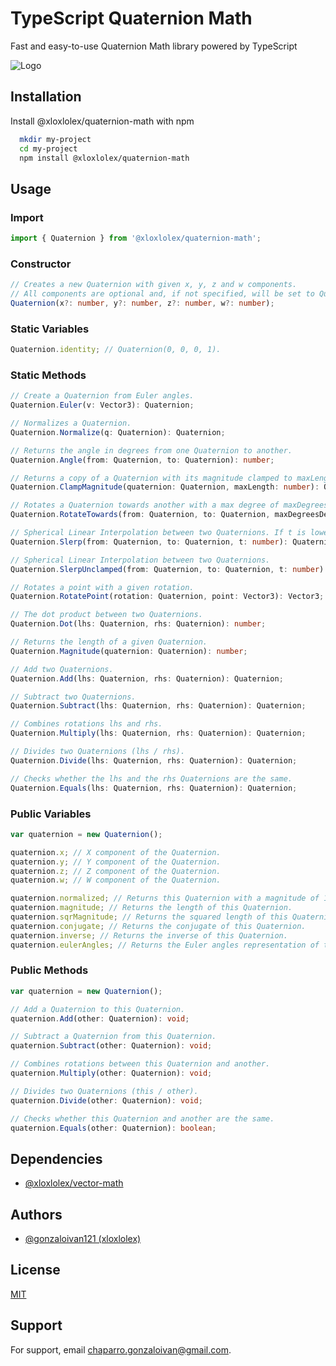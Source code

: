 
# TypeScript Quaternion Math

Fast and easy-to-use Quaternion Math library powered by TypeScript


![Logo](https://socialify.git.ci/gonzaloivan121/quaternion-math/image?description=1&descriptionEditable=Fast%20and%20easy-to-use%20Quaternion%20Math%20library%20powered%20by%20TypeScript&font=Source%20Code%20Pro&forks=1&issues=1&language=1&name=1&owner=1&pattern=Circuit%20Board&pulls=1&stargazers=1&theme=Auto)


## Installation

Install @xloxlolex/quaternion-math with npm

```bash
  mkdir my-project
  cd my-project
  npm install @xloxlolex/quaternion-math
```
## Usage

### Import

```typescript
import { Quaternion } from '@xloxlolex/quaternion-math';
```

### Constructor

```typescript
// Creates a new Quaternion with given x, y, z and w components.
// All components are optional and, if not specified, will be set to Quaternion.identity by default.
Quaternion(x?: number, y?: number, z?: number, w?: number);
```

### Static Variables

```typescript
Quaternion.identity; // Quaternion(0, 0, 0, 1).
```

### Static Methods

```typescript
// Create a Quaternion from Euler angles.
Quaternion.Euler(v: Vector3): Quaternion;

// Normalizes a Quaternion.
Quaternion.Normalize(q: Quaternion): Quaternion;

// Returns the angle in degrees from one Quaternion to another.
Quaternion.Angle(from: Quaternion, to: Quaternion): number;

// Returns a copy of a Quaternion with its magnitude clamped to maxLength.
Quaternion.ClampMagnitude(quaternion: Quaternion, maxLength: number): Quaternion;

// Rotates a Quaternion towards another with a max degree of maxDegreesDelta.
Quaternion.RotateTowards(from: Quaternion, to: Quaternion, maxDegreesDelta: number): Quaternion;

// Spherical Linear Interpolation between two Quaternions. If t is lower than 0, return "from". If t is greater than 1, return "to".
Quaternion.Slerp(from: Quaternion, to: Quaternion, t: number): Quaternion;

// Spherical Linear Interpolation between two Quaternions.
Quaternion.SlerpUnclamped(from: Quaternion, to: Quaternion, t: number): Quaternion;

// Rotates a point with a given rotation.
Quaternion.RotatePoint(rotation: Quaternion, point: Vector3): Vector3;

// The dot product between two Quaternions.
Quaternion.Dot(lhs: Quaternion, rhs: Quaternion): number;

// Returns the length of a given Quaternion.
Quaternion.Magnitude(quaternion: Quaternion): number;

// Add two Quaternions.
Quaternion.Add(lhs: Quaternion, rhs: Quaternion): Quaternion;

// Subtract two Quaternions.
Quaternion.Subtract(lhs: Quaternion, rhs: Quaternion): Quaternion;

// Combines rotations lhs and rhs.
Quaternion.Multiply(lhs: Quaternion, rhs: Quaternion): Quaternion;

// Divides two Quaternions (lhs / rhs).
Quaternion.Divide(lhs: Quaternion, rhs: Quaternion): Quaternion;

// Checks whether the lhs and the rhs Quaternions are the same.
Quaternion.Equals(lhs: Quaternion, rhs: Quaternion): Quaternion;
```

### Public Variables

```typescript
var quaternion = new Quaternion();

quaternion.x; // X component of the Quaternion.
quaternion.y; // Y component of the Quaternion.
quaternion.z; // Z component of the Quaternion.
quaternion.w; // W component of the Quaternion.

quaternion.normalized; // Returns this Quaternion with a magnitude of 1 (Read Only).
quaternion.magnitude; // Returns the length of this Quaternion.
quaternion.sqrMagnitude; // Returns the squared length of this Quaternion.
quaternion.conjugate; // Returns the conjugate of this Quaternion.
quaternion.inverse; // Returns the inverse of this Quaternion.
quaternion.eulerAngles; // Returns the Euler angles representation of this Quaternion.
```

### Public Methods

```typescript
var quaternion = new Quaternion();

// Add a Quaternion to this Quaternion.
quaternion.Add(other: Quaternion): void;

// Subtract a Quaternion from this Quaternion.
quaternion.Subtract(other: Quaternion): void;

// Combines rotations between this Quaternion and another.
quaternion.Multiply(other: Quaternion): void;

// Divides two Quaternions (this / other).
quaternion.Divide(other: Quaternion): void;

// Checks whether this Quaternion and another are the same.
quaternion.Equals(other: Quaternion): boolean;
```
## Dependencies

- [@xloxlolex/vector-math](https://www.npmjs.com/package/@xloxlolex/vector-math)
## Authors

- [@gonzaloivan121 (xloxlolex)](https://www.github.com/gonzaloivan121)


## License

[MIT](https://choosealicense.com/licenses/mit/)


## Support

For support, email chaparro.gonzaloivan@gmail.com.


